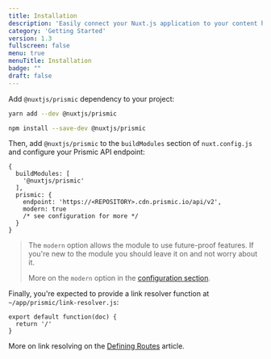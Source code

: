 ```yaml
---
title: Installation
description: 'Easily connect your Nuxt.js application to your content hosted on Prismic'
category: 'Getting Started'
version: 1.3
fullscreen: false
menu: true
menuTitle: Installation
badge: ""
draft: false
---
```


Add `@nuxtjs/prismic` dependency to your project:

<d-code-group>
  <d-code-block label="Yarn" active>

```bash
yarn add --dev @nuxtjs/prismic
```

  </d-code-block>
  <d-code-block label="NPM">

```bash
npm install --save-dev @nuxtjs/prismic
```

  </d-code-block>
</d-code-group>

Then, add `@nuxtjs/prismic` to the `buildModules` section of `nuxt.config.js` and configure your Prismic API endpoint:

```javascript[nuxt.config.js]
{
  buildModules: [
    '@nuxtjs/prismic'
  ],
  prismic: {
    endpoint: 'https://<REPOSITORY>.cdn.prismic.io/api/v2',
    modern: true
    /* see configuration for more */
  }
}
```


> The `modern` option allows the module to use future-proof features. If you're new to the module you should leave it on and not worry about it.
>
> More on the `modern` option in the [configuration section](./configuration#modern).


Finally, you're expected to provide a link resolver function at `~/app/prismic/link-resolver.js`:

```javascript[link-resolver.js]
export default function(doc) {
  return '/'
}
```

<d-alert type="info">

More on link resolving on the [Defining Routes](/defining-routes) article.

</d-alert>
